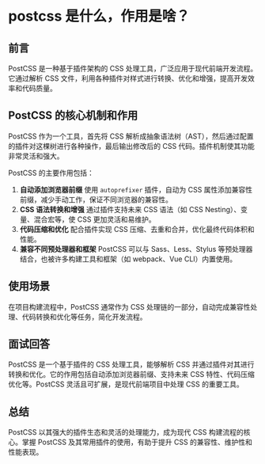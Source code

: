 # **postcss 是什么，作用是啥？**

## 前言

PostCSS 是一种基于插件架构的 CSS 处理工具，广泛应用于现代前端开发流程。它通过解析 CSS 文件，利用各种插件对样式进行转换、优化和增强，提高开发效率和代码质量。

## PostCSS 的核心机制和作用

PostCSS 作为一个工具，首先将 CSS 解析成抽象语法树（AST），然后通过配置的插件对这棵树进行各种操作，最后输出修改后的 CSS 代码。插件机制使其功能非常灵活和强大。

PostCSS 的主要作用包括：

1. **自动添加浏览器前缀**
   使用 `autoprefixer` 插件，自动为 CSS 属性添加兼容性前缀，减少手动工作，保证不同浏览器的兼容性。
2. **CSS 语法转换和增强**
   通过插件支持未来 CSS 语法（如 CSS Nesting）、变量、混合宏等，使 CSS 更加灵活和易维护。
3. **代码压缩和优化**
   配合插件实现 CSS 压缩、去重和合并，优化最终代码体积和性能。
4. **兼容不同预处理器和框架**
   PostCSS 可以与 Sass、Less、Stylus 等预处理器结合，也被许多构建工具和框架（如 webpack、Vue CLI）内置使用。

## 使用场景

在项目构建流程中，PostCSS 通常作为 CSS 处理链的一部分，自动完成兼容性处理、代码转换和优化等任务，简化开发流程。

## 面试回答

PostCSS 是一个基于插件的 CSS 处理工具，能够解析 CSS 并通过插件对其进行转换和优化。它的作用包括自动添加浏览器前缀、支持未来 CSS 特性、代码压缩优化等。PostCSS 灵活且可扩展，是现代前端项目中处理 CSS 的重要工具。

## 总结

PostCSS 以其强大的插件生态和灵活的处理能力，成为现代 CSS 构建流程的核心。掌握 PostCSS 及其常用插件的使用，有助于提升 CSS 的兼容性、维护性和性能表现。